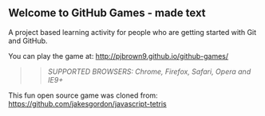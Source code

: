 ## Welcome to GitHub Games - made text


A project based learning activity for people who are getting started with Git and GitHub.

You can play the game at: http://pjbrown9.github.io/github-games/

>> _*SUPPORTED BROWSERS*: Chrome, Firefox, Safari, Opera and IE9+_

This fun open source game was cloned from: https://github.com/jakesgordon/javascript-tetris
